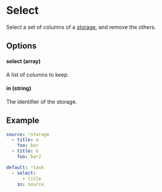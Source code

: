 # Select

Select a set of columns of a [storage](/core/storage), and remove the others.

## Options

#### select (array)

A list of columns to keep.

#### in (string)

The identifier of the storage.

## Example

```yaml
source: !storage
  - title: a
    foo: bar
  - title: b
    foo: bar2

default: !task
  - select:
      - title
    in: source
```
